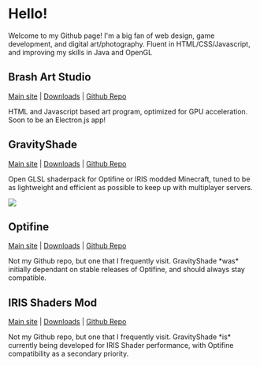 <h1>Hello!</h1>
<p>Welcome to my Github page! I'm a big fan of web design, game development, and digital art/photography. Fluent in HTML/CSS/Javascript, and improving my skills in Java and OpenGL</p>

<!-- Next Section -->

<h2>Brash Art Studio</h2>

<p><a href="https://brash.netlify.app/" target="_blank">Main site</a> | <a href="https://brash.netlify.app/download.html" target="_blank">Downloads</a> | <a href="https://github.com/OttCS/BrashArtStudio">Github Repo</a></p>

<p>HTML and Javascript based art program, optimized for GPU acceleration. Soon to be an Electron.js app!</p>

<!-- Next Section -->

<h2>GravityShade</h2>

<p><a href="https://gravityshade.netlify.app" target="_blank">Main site</a> | <a href="https://gravityshade.netlify.app/downloads" target="_blank">Downloads</a> | <a href="https://github.com/OttCS/GravityShade">Github Repo</a></p>

<p>Open GLSL shaderpack for Optifine or IRIS modded Minecraft, tuned to be as lightweight and efficient as possible to keep up with multiplayer servers.</p>

<img src="https://gravityshade.netlify.app/media/day.png" />

<!--Next Section-->

<h2>Optifine</h2>

<p><a href="https://optifine.net/" target="_blank">Main site</a> | <a href="https://optifine.net/downloads" target="_blank">Downloads</a> | <a href="https://github.com/sp614x/optifine">Github Repo</a></p>

<p>Not my Github repo, but one that I frequently visit. GravityShade *was* initially dependant on stable releases of Optifine, and should always stay compatible.</p>

<!--Next Section-->

<h2>IRIS Shaders Mod</h2>

<p><a href="https://irisshaders.net/" target="_blank">Main site</a> | <a href="https://irisshaders.net/download.html" target="_blank">Downloads</a> | <a href="https://github.com/IrisShaders/Iris">Github Repo</a></p>

<p>Not my Github repo, but one that I frequently visit. GravityShade *is* currently being developed for IRIS Shader performance, with Optifine compatibility as a secondary priority.</p>
